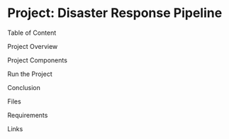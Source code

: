 # Project: Disaster Response Pipeline

Table of Content

Project Overview

Project Components

Run the Project

Conclusion

Files

Requirements

Links

